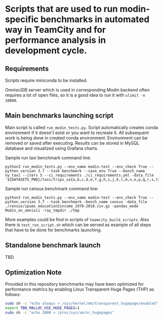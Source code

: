 # Scripts that are used to run modin-specific benchmarks in automated way in TeamCity and for performance analysis in development cycle.

## Requirements

Scripts require miniconda to be installed.

OmnisciDB server which is used in corresponding Modin backend often requires a lot of open files, so it is a good idea to run it with
`ulimit -n 10000`.

## Main benchmarks launching script

Main script is called `run_modin_tests.py`.
Script automatically creates conda environment if it doesn't exist or you want to recreate it.
All subsequent work is being done in created conda environment. Environment can be
removed or saved after executing.
Results can be stored in MySQL database and visualized using Grafana charts.

Sample run taxi benchmark command line:
```
python3 run_modin_tests.py --env_name modin-test --env_check True --python_version 3.7 --task benchmark --save_env True --bench_name ny_taxi --iters 5 --ci_requirements ./ci_requirements.yml -data_file '${DATASETS_PWD}/taxi/trips_xa{a,b,c,d,e,f,g,h,i,j,k,l,m,n,o,p,q,r,s,t}.csv'
```

Sample run census benchmark command line:
```
python3 run_modin_tests.py --env_name modin-test --env_check True --python_version 3.7 --task benchmark -bench_name census -data_file ./census/ipums_education2income_1970-2010.csv.gz -pandas_mode Modin_on_omnisci -ray_tmpdir ./tmp
```

More examples could be find in scripts of `teamcity_build_scripts`. 
Also there is `test_run_script.sh` which can be served as example of all steps that have to be done for benchmarks launching.

## Standalone benchmark launch

TBD

## Optimization Note

Provided in this repository benchmarks may have been optimized for performance metrics by enabling Linux Transparent
Huge Pages (THP) as follows:

```bash
sudo sh -c "echo always > /sys/kernel/mm/transparent_hugepage/enabled"
export TBB_MALLOC_USE_HUGE_PAGES=1
sudo sh -c "echo 2000 > /proc/sys/vm/nr_hugepages"
```
